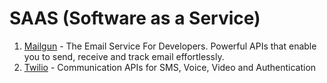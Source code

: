 # SAAS (Software as a Service)

1. [Mailgun](https://www.mailgun.com/) - The Email Service For Developers. Powerful APIs that enable you to send, receive and track email effortlessly.
2. [Twilio](https://www.twilio.com/) - Communication APIs for SMS, Voice, Video and Authentication
